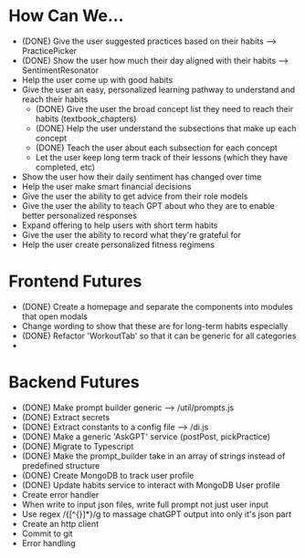 # How Can We...

- (DONE) Give the user suggested practices based on their habits --> PracticePicker
- (DONE) Show the user how much their day aligned with their habits --> SentimentResonator
- Help the user come up with good habits
- Give the user an easy, personalized learning pathway to understand and reach their habits
  - (DONE) Give the user the broad concept list they need to reach their habits (textbook_chapters)
  - (DONE) Help the user understand the subsections that make up each concept
  - (DONE) Teach the user about each subsection for each concept
  - Let the user keep long term track of their lessons (which they have completed, etc)
- Show the user how their daily sentiment has changed over time
- Help the user make smart financial decisions
- Give the user the ability to get advice from their role models
- Give the user the ability to teach GPT about who they are to enable better personalized responses
- Expand offering to help users with short term habits
- Give the user the ability to record what they're grateful for
- Help the user create personalized fitness regimens

# Frontend Futures

- (DONE) Create a homepage and separate the components into modules that open modals
- Change wording to show that these are for long-term habits especially
- (DONE) Refactor 'WorkoutTab' so that it can be generic for all categories
-

# Backend Futures

- (DONE) Make prompt builder generic --> /util/prompts.js
- (DONE) Extract secrets
- (DONE) Extract constants to a config file --> /di.js
- (DONE) Make a generic 'AskGPT' service (postPost, pickPractice)
- (DONE) Migrate to Typescript
- (DONE) Make the prompt_builder take in an array of strings instead of predefined structure
- (DONE) Create MongoDB to track user profile
- (DONE) Update habits service to interact with MongoDB User profile
- Create error handler
- When write to input json files, write full prompt not just user input
- Use regex /\{[^{}]\*\}/g to massage chatGPT output into only it's json part
- Create an http client
- Commit to git
- Error handling
